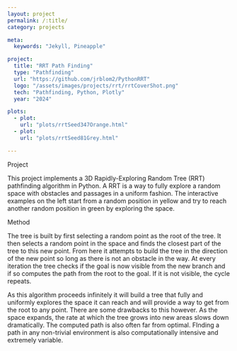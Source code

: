```yaml
---
layout: project
permalink: /:title/
category: projects

meta:
  keywords: "Jekyll, Pineapple"

project:
  title: "RRT Path Finding"
  type: "Pathfinding"
  url: "https://github.com/jrblom2/PythonRRT"
  logo: "/assets/images/projects/rrt/rrtCoverShot.png"
  tech: "Pathfinding, Python, Plotly"
  year: "2024"

plots:
  - plot:
    url: "plots/rrtSeed347Orange.html"
  - plot:
    url: "plots/rrtSeed81Grey.html"

---
```

<span class="h2">Project</span>
<p> This project implements a 3D Rapidly-Exploring Random Tree (RRT) pathfinding algorithm in Python. A RRT is a way to fully explore a random space with obstacles and passages in a uniform fashion. The interactive examples on the left start from a random position in yellow and try to reach another random position in green by exploring the space.
</p>
<span class="h2">Method</span>
<p> The tree is built by first selecting a random point as the root of the tree. It then selects a random point in the space and finds the closest part of the tree to this new point. From here it attempts to build the tree in the direction of the new point so long as there is not an obstacle in the way. At every iteration the tree checks if the goal is now visible from the new branch and if so computes the path from the root to the goal. If it is not visible, the cycle repeats. </p>
<p>
As this algorithm proceeds infinitely it will build a tree that fully and uniformly explores the space it can reach and will provide a way to get from the root to any point. There are some drawbacks to this however. As the space expands, the rate at which the tree grows into new areas slows down dramatically. The computed path is also often far from optimal. FInding a path in any non-trivial environment is also computationally intensive and extremely variable.
</p>